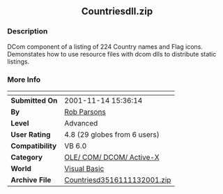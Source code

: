 ﻿<div align="center">

## Countriesdll\.zip


</div>

### Description

DCom component of a listing of 224 Country names and Flag icons. Demonstates how to use resource files with dcom dlls to distribute static listings.
 
### More Info
 


<span>             |<span>
---                |---
**Submitted On**   |2001-11-14 15:36:14
**By**             |[Rob Parsons](https://github.com/Planet-Source-Code/PSCIndex/blob/master/ByAuthor/rob-parsons.md)
**Level**          |Advanced
**User Rating**    |4.8 (29 globes from 6 users)
**Compatibility**  |VB 6\.0
**Category**       |[OLE/ COM/ DCOM/ Active\-X](https://github.com/Planet-Source-Code/PSCIndex/blob/master/ByCategory/ole-com-dcom-active-x__1-29.md)
**World**          |[Visual Basic](https://github.com/Planet-Source-Code/PSCIndex/blob/master/ByWorld/visual-basic.md)
**Archive File**   |[Countriesd3516111132001\.zip](https://github.com/Planet-Source-Code/rob-parsons-countriesdll-zip__1-28889/archive/master.zip)








